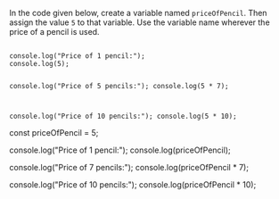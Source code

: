 In the code given below, create a variable named `priceOfPencil`.
Then assign the value `5` to that variable.
Use the variable name
wherever the price of a pencil
is used.

<codeblock language="javascript" type="exercise" testMode="fixedInput">
<code>
console.log("Price of 1 pencil:");
console.log(5);

console.log("Price of 5 pencils:");
console.log(5 * 7);

console.log("Price of 10 pencils:");
console.log(5 * 10);
</code>

<solution>
const priceOfPencil = 5;

console.log("Price of 1 pencil:");
console.log(priceOfPencil);

console.log("Price of 7 pencils:");
console.log(priceOfPencil * 7);

console.log("Price of 10 pencils:");
console.log(priceOfPencil * 10);
</solution>
</codeblock>